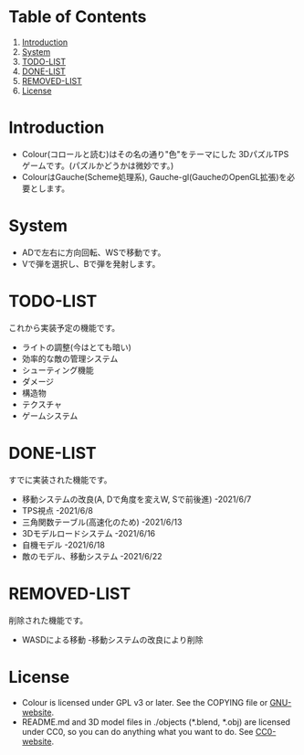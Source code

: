 
# Table of Contents

1.  [Introduction](#org3b750c0)
2.  [System](#org793a503)
3.  [TODO-LIST](#org314e612)
4.  [DONE-LIST](#orgaa4ad4f)
5.  [REMOVED-LIST](#org13e69b2)
6.  [License](#org7633bf2)



<a id="org3b750c0"></a>

# Introduction

-   Colour(コロールと読む)はその名の通り"色"をテーマにした
    3DパズルTPSゲームです。(パズルかどうかは微妙です。)
-   ColourはGauche(Scheme処理系), Gauche-gl(GaucheのOpenGL拡張)を必要とします。


<a id="org793a503"></a>

# System

-   ADで左右に方向回転、WSで移動です。
-   Vで弾を選択し、Bで弾を発射します。


<a id="org314e612"></a>

# TODO-LIST

これから実装予定の機能です。

-   ライトの調整(今はとても暗い)
-   効率的な敵の管理システム
-   シューティング機能
-   ダメージ
-   構造物
-   テクスチャ
-   ゲームシステム


<a id="orgaa4ad4f"></a>

# DONE-LIST

すでに実装された機能です。

-   移動システムの改良(A, Dで角度を変えW, Sで前後進) -2021/6/7
-   TPS視点 -2021/6/8
-   三角関数テーブル(高速化のため) -2021/6/13
-   3Dモデルロードシステム -2021/6/16
-   自機モデル -2021/6/18
-   敵のモデル、移動システム -2021/6/22


<a id="org13e69b2"></a>

# REMOVED-LIST

削除された機能です。

-   WASDによる移動 -移動システムの改良により削除


<a id="org7633bf2"></a>

# License

-   Colour is licensed under GPL v3 or later.
    See the COPYING file or [GNU-website](https://www.gnu.org/licenses).
-   README.md and 3D model files in ./objects
    (\*.blend, \*.obj) are licensed under CC0,
    so you can do anything what you want to do.
    See [CC0-website](https://creativecommons.org/choose/zero/).

